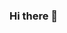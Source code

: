 ### Hi there 👋

<!--
**arnablahiry/arnablahiry** is a ✨ _special_ ✨ repository because its `README.md` (this file) appears on your GitHub profile.

Here are some ideas to get you started:

- 😄 Pronouns: He/him
- 🔭 Currently working on machine learning in astrophysics and cosmology
- 🌱 Final year Master's student at IISER Tirupati, India
- ✨ Master's Dissertation Project at Flatiron Institute, Simons Foundation
- 💬 Please do not ask me about : my sleep schedule :)
- 📫 Get in touch : [Instagram](instagram.com/spy.d_42), [Twitter](twitter.com/LahiryArnab), [Email](mailto:arnab@students.iisertirupati.ac.in)
- ⚡ Fun facts about me : I like to sketch, read, play badminton, and I'm a total geek about Harry Potter
-->
